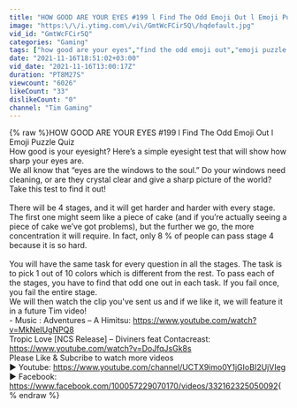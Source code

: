```yaml
---
title: "HOW GOOD ARE YOUR EYES #199 l Find The Odd Emoji Out l Emoji Puzzle Quiz"
image: "https:\/\/i.ytimg.com\/vi\/GmtWcFCir5Q\/hqdefault.jpg"
vid_id: "GmtWcFCir5Q"
categories: "Gaming"
tags: ["how good are your eyes","find the odd emoji out","emoji puzzle quiz"]
date: "2021-11-16T18:51:02+03:00"
vid_date: "2021-11-16T13:00:17Z"
duration: "PT8M27S"
viewcount: "6026"
likeCount: "33"
dislikeCount: "0"
channel: "Tim Gaming"
---
```

{% raw %}HOW GOOD ARE YOUR EYES #199 l Find The Odd Emoji Out l Emoji Puzzle Quiz<br />How good is your eyesight? Here’s a simple eyesight test that will show how sharp your eyes are. <br />We all know that “eyes are the windows to the soul.” Do your windows need cleaning, or are they crystal clear and give a sharp picture of the world? Take this test to find it out!<br /><br />There will be 4 stages, and it will get harder and harder with every stage. The first one might seem like a piece of cake (and if you’re actually seeing a piece of cake we’ve got problems), but the further we go, the more concentration it will require. In fact, only 8 % of people can pass stage 4 because it is so hard.  <br /><br />You will have the same task for every question in all the stages. The task is to pick 1 out of 10 colors which is different from the rest. To pass each of the stages, you have to find that odd one out in each task. If you fail once, you fail the entire stage.<br />We will then watch the clip you've sent us and if we like it, we will feature it in a future Tim video!<br />- Music : Adventures – A Himitsu: <a rel="nofollow" target="blank" href="https://www.youtube.com/watch?v=MkNeIUgNPQ8">https://www.youtube.com/watch?v=MkNeIUgNPQ8</a><br />Tropic Love [NCS Release] – Diviners feat Contacreast: <a rel="nofollow" target="blank" href="https://www.youtube.com/watch?v=DoJfqJsGk8s">https://www.youtube.com/watch?v=DoJfqJsGk8s</a><br />Please Like &amp; Subcribe to watch more videos<br />▶ Youtube: <a rel="nofollow" target="blank" href="https://www.youtube.com/channel/UCTX9imo0Y1jGIoBI2UjVIeg">https://www.youtube.com/channel/UCTX9imo0Y1jGIoBI2UjVIeg</a><br />▶ Facebook: <a rel="nofollow" target="blank" href="https://www.facebook.com/100057229070170/videos/332162325050092">https://www.facebook.com/100057229070170/videos/332162325050092</a>{% endraw %}
